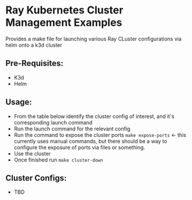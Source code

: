 # Ray Kubernetes Cluster Management Examples
Provides a make file for launching various Ray CLuster configurations via helm onto a k3d cluster

## Pre-Requisites:
- K3d
- Helm

## Usage:
- From the table below identify the cluster config of interest, and it's corresponding launch command
- Run the launch command for the relevant config
- Run the command to expose the cluster ports `make expose-ports` <- this currently uses manual commands, but
there should be a way to configure the exposure of ports via files or something.
- Use the cluster
- Once finished run `make cluster-down`

## Cluster Configs:
- TBD